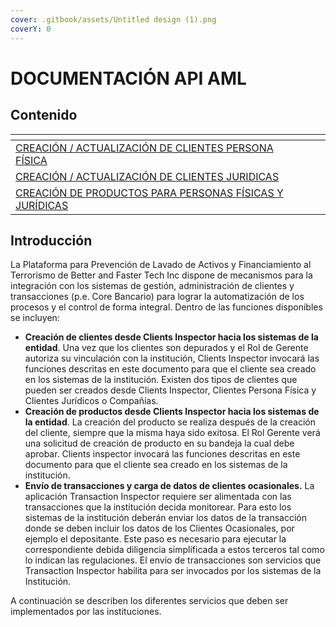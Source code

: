 ```yaml
---
cover: .gitbook/assets/Untitled design (1).png
coverY: 0
---
```


# DOCUMENTACIÓN API AML

## Contenido

<table data-view="cards"><thead><tr><th></th><th></th><th></th></tr></thead><tbody><tr><td><a href="creation-update-person.md">CREACIÓN / ACTUALIZACIÓN DE CLIENTES PERSONA FÍSICA</a></td><td></td><td></td></tr><tr><td><a href="creation-update-company.md">CREACIÓN / ACTUALIZACIÓN DE CLIENTES JURIDICAS</a></td><td></td><td></td></tr><tr><td><a href="product-creation.md">CREACIÓN DE PRODUCTOS PARA PERSONAS FÍSICAS Y JURÍDICAS</a></td><td></td><td></td></tr></tbody></table>

## Introducción

La Plataforma para Prevención de Lavado de Activos y Financiamiento al Terrorismo de Better and Faster Tech Inc dispone de mecanismos para la integración con los sistemas de gestión, administración de clientes y transacciones (p.e. Core Bancario) para lograr la automatización de los procesos y el control de forma integral. Dentro de las funciones disponibles se incluyen:

* **Creación de clientes desde Clients Inspector hacia los sistemas de la entidad**. Una vez que los clientes son depurados y el Rol de Gerente autoriza su vinculación con la institución, Clients Inspector invocará las funciones descritas en este documento para que el cliente sea creado en los sistemas de la institución. Existen dos tipos de clientes que pueden ser creados desde Clients Inspector, Clientes Persona Física y Clientes Jurídicos o Compañías.
* **Creación de productos desde Clients Inspector hacia los sistemas de la entidad**. La creación del producto se realiza después de la creación del cliente, siempre que la misma haya sido exitosa. El Rol Gerente verá una solicitud de creación de producto en su bandeja la cual debe aprobar. Clients inspector invocará las funciones descritas en este documento para que el cliente sea creado en los sistemas de la institución.
* **Envío de transacciones y carga de datos de clientes ocasionales.** La aplicación Transaction Inspector requiere ser alimentada con las transacciones que la institución decida monitorear. Para esto los sistemas de la institución deberán enviar los datos de la transacción donde se deben incluir los datos de los Clientes Ocasionales, por ejemplo el depositante. Este paso es necesario para ejecutar la correspondiente debida diligencia simplificada a estos terceros tal como lo indican las regulaciones. El envío de transacciones son servicios que Transaction Inspector habilita para ser invocados por los sistemas de la Institución.

A continuación se describen los diferentes servicios que deben ser implementados por las instituciones.

